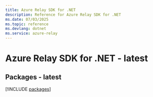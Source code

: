```yaml
---
title: Azure Relay SDK for .NET
description: Reference for Azure Relay SDK for .NET
ms.date: 07/03/2025
ms.topic: reference
ms.devlang: dotnet
ms.service: azure-relay
---
```

# Azure Relay SDK for .NET - latest
## Packages - latest
[!INCLUDE [packages](relay-index.md)]